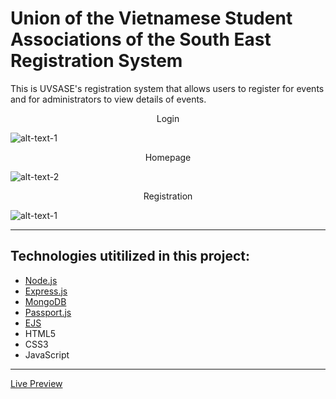 # Union of the Vietnamese Student Associations of the South East Registration System

This is UVSASE's registration system that allows users to register for events and for administrators to view details of events. 


<p align = "middle"> Login </p>

![alt-text-1](https://github.com/AndyUGA/UVSASE-Registration-System/blob/master/Screenshots/Login.png) <p align = "middle"> Homepage </p> ![alt-text-2](https://github.com/AndyUGA/UVSASE-Registration-System/blob/master/Screenshots/Homepage.png)<p align = "middle"> Registration </p>

![alt-text-1](https://github.com/AndyUGA/UVSASE-Registration-System/blob/master/Screenshots/Registration.png)








------------------------------------------------------------------------------------------------------------------------------  

## Technologies utitilized in this project:
- [Node.js](https://nodejs.org/en/) 
- [Express.js](https://expressjs.com)
- [MongoDB](https://www.mongodb.com) 
- [Passport.js](http://www.passportjs.org)
- [EJS](https://ejs.co)
- HTML5
- CSS3
- JavaScript

---------------------------------------------------------------------------------------------------------------------------
[Live Preview](https://registration.uvsase.org/)
